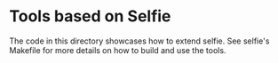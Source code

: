 # Tools based on Selfie

The code in this directory showcases how to extend selfie. See selfie's Makefile for more details on how to build and use the tools.